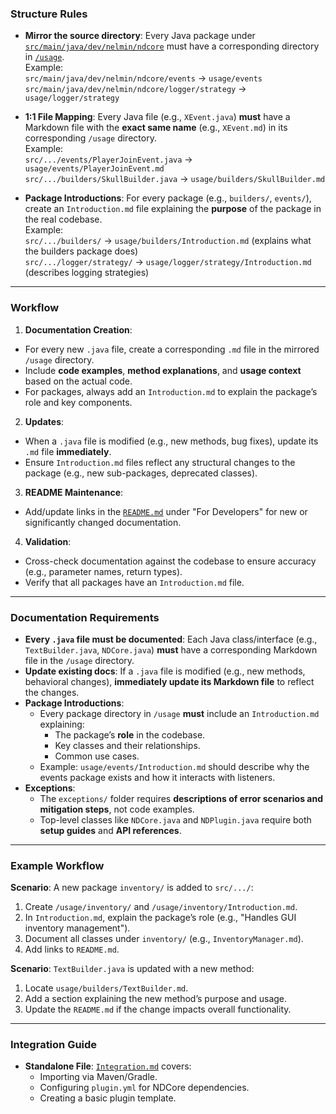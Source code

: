 <!--- FOR ANYONE CURIOUS: This file is for [Junie](https://www.jetbrains.com/junie/) to write documentation, because I am too lazy -->

### Structure Rules
- **Mirror the source directory**: Every Java package under [`src/main/java/dev/nelmin/ndcore`](../src/main/java/dev/nelmin/ndcore) must have a corresponding directory in [`/usage`](../usage).  
  Example:  
  `src/main/java/dev/nelmin/ndcore/events` → `usage/events`  
  `src/main/java/dev/nelmin/ndcore/logger/strategy` → `usage/logger/strategy`

- **1:1 File Mapping**: Every Java file (e.g., `XEvent.java`) **must** have a Markdown file with the **exact same name** (e.g., `XEvent.md`) in its corresponding `/usage` directory.  
  Example:  
  `src/.../events/PlayerJoinEvent.java` → `usage/events/PlayerJoinEvent.md`  
  `src/.../builders/SkullBuilder.java` → `usage/builders/SkullBuilder.md`

- **Package Introductions**: For every package (e.g., `builders/`, `events/`), create an `Introduction.md` file explaining the **purpose** of the package in the real codebase.  
  Example:  
  `src/.../builders/` → `usage/builders/Introduction.md` (explains what the builders package does)  
  `src/.../logger/strategy/` → `usage/logger/strategy/Introduction.md` (describes logging strategies)

---

### Workflow
1. **Documentation Creation**:
  - For every new `.java` file, create a corresponding `.md` file in the mirrored `/usage` directory.
  - Include **code examples**, **method explanations**, and **usage context** based on the actual code.
  - For packages, always add an `Introduction.md` to explain the package’s role and key components.

2. **Updates**:
  - When a `.java` file is modified (e.g., new methods, bug fixes), update its `.md` file **immediately**.
  - Ensure `Introduction.md` files reflect any structural changes to the package (e.g., new sub-packages, deprecated classes).

3. **README Maintenance**:
  - Add/update links in the [`README.md`](../README.md) under "For Developers" for new or significantly changed documentation.

4. **Validation**:
  - Cross-check documentation against the codebase to ensure accuracy (e.g., parameter names, return types).
  - Verify that all packages have an `Introduction.md` file.

---

### Documentation Requirements
- **Every `.java` file must be documented**: Each Java class/interface (e.g., `TextBuilder.java`, `NDCore.java`) **must** have a corresponding Markdown file in the `/usage` directory.
- **Update existing docs**: If a `.java` file is modified (e.g., new methods, behavioral changes), **immediately update its Markdown file** to reflect the changes.
- **Package Introductions**:
  - Every package directory in `/usage` **must** include an `Introduction.md` explaining:
    - The package’s **role** in the codebase.
    - Key classes and their relationships.
    - Common use cases.
  - Example: `usage/events/Introduction.md` should describe why the events package exists and how it interacts with listeners.
- **Exceptions**:
  - The `exceptions/` folder requires **descriptions of error scenarios and mitigation steps**, not code examples.
  - Top-level classes like `NDCore.java` and `NDPlugin.java` require both **setup guides** and **API references**.

---

### Example Workflow
**Scenario**: A new package `inventory/` is added to `src/.../`:
1. Create `/usage/inventory/` and `/usage/inventory/Introduction.md`.
2. In `Introduction.md`, explain the package’s role (e.g., "Handles GUI inventory management").
3. Document all classes under `inventory/` (e.g., `InventoryManager.md`).
4. Add links to `README.md`.

**Scenario**: `TextBuilder.java` is updated with a new method:
1. Locate `usage/builders/TextBuilder.md`.
2. Add a section explaining the new method’s purpose and usage.
3. Update the `README.md` if the change impacts overall functionality.

---

### Integration Guide
- **Standalone File**: [`Integration.md`](../usage/Integration.md) covers:
  - Importing via Maven/Gradle.
  - Configuring `plugin.yml` for NDCore dependencies.
  - Creating a basic plugin template.  